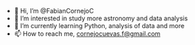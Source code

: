 - 👋 Hi, I’m @FabianCornejoC
- 👀 I’m interested in study more astronomy and data analysis
- 🌱 I’m currently learning Python, analysis of data and more
- 📫 How to reach me, cornejocuevas.f@gmail.com


